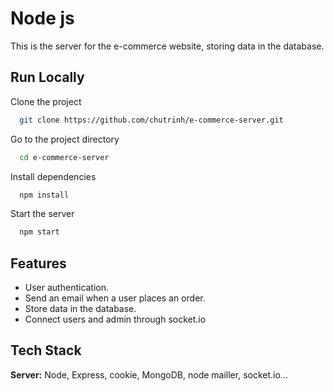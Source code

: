 
# Node js

This is the server for the e-commerce website, storing data in the database.


## Run Locally

Clone the project

```bash
  git clone https://github.com/chutrinh/e-commerce-server.git
```

Go to the project directory

```bash
  cd e-commerce-server
```

Install dependencies

```bash
  npm install
```

Start the server

```bash
  npm start
```


## Features

- User authentication.
- Send an email when a user places an order.
- Store data in the database.
- Connect users and admin through socket.io


## Tech Stack

**Server:** Node, Express, cookie, MongoDB, node mailler, socket.io...


